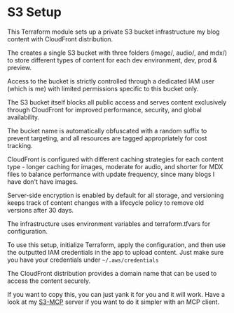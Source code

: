 # S3 Setup

This Terraform module sets up a private S3 bucket infrastructure my blog content with CloudFront distribution.

The creates a single S3 bucket with three folders (image/, audio/, and mdx/) to store different types of content for each dev environment, dev, prod & preview.

Access to the bucket is strictly controlled through a dedicated IAM user (which is me) with limited permissions specific to this bucket only.

The S3 bucket itself blocks all public access and serves content exclusively through CloudFront for improved performance, security, and global availability.

The bucket name is automatically obfuscated with a random suffix to prevent targeting, and all resources are tagged appropriately for cost tracking.

CloudFront is configured with different caching strategies for each content type - longer caching for images, moderate for audio, and shorter for MDX files to balance performance with update frequency, since many blogs I have don't have images.

Server-side encryption is enabled by default for all storage, and versioning keeps track of content changes with a lifecycle policy to remove old versions after 30 days.

The infrastructure uses environment variables and terraform.tfvars for configuration.

To use this setup, initialize Terraform, apply the configuration, and then use the outputted IAM credentials in the app to upload content. Just make sure you have your credentials under `~/.aws/credentials`

The CloudFront distribution provides a domain name that can be used to access the content securely.

If you want to copy this, you can just yank it for you and it will work. Have a look at my [S3-MCP](https://github.com/ashgw/s3-mcp) server if you want to do it simpler with an MCP client.
